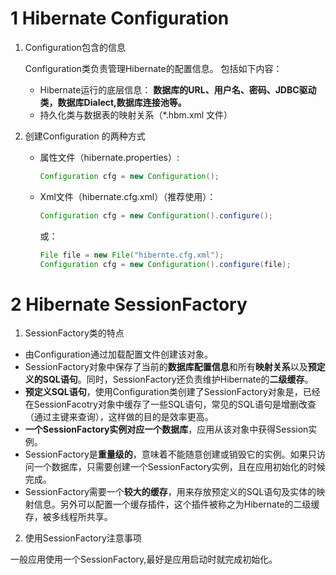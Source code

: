 # 1 Hibernate Configuration  

1. Configuration包含的信息

   Configuration类负责管理Hibernate的配置信息。
   包括如下内容：

   - Hibernate运行的底层信息： **数据库的URL、用户名、密码、JDBC驱动类，数据库Dialect,数据库连接池等。**
   - 持久化类与数据表的映射关系（*.hbm.xml 文件）

2. 创建Configuration 的两种方式

   - 属性文件（hibernate.properties）:  

     ```java
     Configuration cfg = new Configuration();
     ```

   - Xml文件（hibernate.cfg.xml）（推荐使用）：

     ```java
     Configuration cfg = new Configuration().configure();
     ```

     或：

     ```java
     File file = new File("hibernte.cfg.xml");
     Configuration cfg = new Configuration().configure(file);
     ```



# 2 Hibernate SessionFactory  

1.  SessionFactory类的特点  

   - 由Configuration通过加载配置文件创建该对象。
   - SessionFactory对象中保存了当前的**数据库配置信息**和所有**映射关系**以及**预定义的SQL语句**。同时，SessionFactory还负责维护Hibernate的**二级缓存**。
   - **预定义SQL语句**，使用Configuration类创建了SessionFactory对象是，已经在SessionFacotry对象中缓存了一些SQL语句，常见的SQL语句是增删改查（通过主键来查询），这样做的目的是效率更高。
   - **一个SessionFactory实例对应一个数据库**，应用从该对象中获得Session实例。
   - SessionFactory是**重量级的**，意味着不能随意创建或销毁它的实例。如果只访问一个数据库，只需要创建一个SessionFactory实例，且在应用初始化的时候完成。
   - SessionFactory需要一个**较大的缓存**，用来存放预定义的SQL语句及实体的映射信息。另外可以配置一个缓存插件，这个插件被称之为Hibernate的二级缓存，被多线程所共享。

2.  使用SessionFactory注意事项  

   一般应用使用一个SessionFactory,最好是应用启动时就完成初始化。

   

   

   

   

   

   

   

   